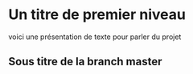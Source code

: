 # Un titre de premier niveau

voici une présentation de texte pour parler du projet 

## Sous titre de la branch master
